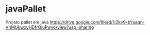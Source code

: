 # javaPallet
Projeto pallet em java 
https://drive.google.com/file/d/1rZkv9-bYuaqn-VnMUkwxvHDfrQiuPwvo/view?usp=sharing
